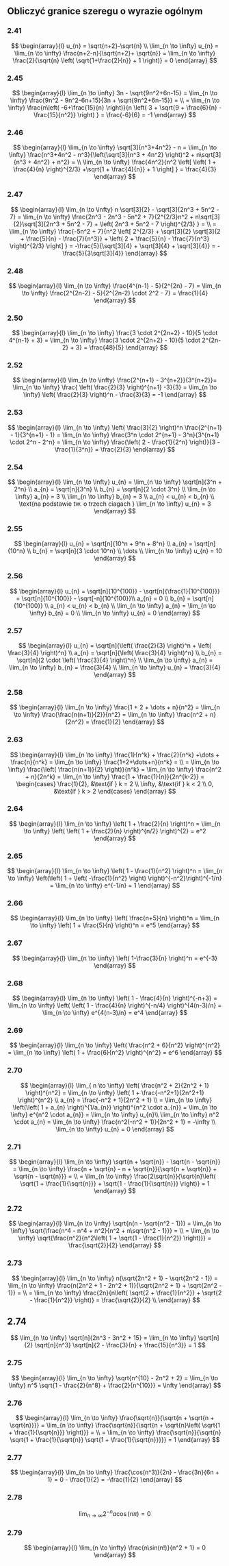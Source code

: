 ## Obliczyć granice szeregu o wyrazie ogólnym
### 2.41
$$
\begin{array}{l}
u_{n} = \sqrt{n+2}-\sqrt{n} \\
\lim_{n \to \infty} u_{n} = \lim_{n \to \infty}  \frac{n+2-n}{\sqrt{n+2}+ \sqrt{n}} = \lim_{n \to \infty}  \frac{2}{\sqrt{n} \left(    \sqrt{1+\frac{2}{n}} + 1 \right)} = 0
\end{array}
$$
### 2.45
$$
\begin{array}{l}
\lim_{n \to \infty} 3n - \sqrt{9n^2+6n-15} = \lim_{n \to \infty} \frac{9n^2 - 9n^2-6n+15}{3n + \sqrt{9n^2+6n-15}} =  \\
= \lim_{n \to \infty} \frac{n\left( -6+\frac{15}{n} \right)}{n \left( 3 + \sqrt{9 + \frac{6}{n} - \frac{15}{n^2}} \right) } = \frac{-6}{6} = -1
\end{array}
$$
### 2.46
$$
\begin{array}{l}
\lim_{n \to \infty} \sqrt[3]{n^3+4n^2} - n = \lim_{n \to \infty} \frac{n^3+4n^2 - n^3}{\left(\sqrt[3]{n^3 + 4n^2} \right)^2 + n\sqrt[3]{n^3 + 4n^2} + n^2} =  \\
\lim_{n \to \infty} \frac{4n^2}{n^2 \left[ \left( 1 + \frac{4}{n} \right)^{2/3} +\sqrt{1 + \frac{4}{n}} + 1 \right] } = \frac{4}{3}
\end{array}
$$
### 2.47

$$
\begin{array}{l}
\lim_{n \to \infty} n \sqrt[3]{2} - \sqrt[3]{2n^3 + 5n^2 - 7} = \lim_{n \to \infty} \frac{2n^3 - 2n^3 - 5n^2 + 7}{2^{2/3}n^2 + n\sqrt[3]{2}\sqrt[3]{2n^3 + 5n^2 - 7} + \left( 2n^3 + 5n^2 - 7 \right)^{2/3} } = \\
= \lim_{n \to \infty} \frac{-5n^2 + 7}{n^2 \left[ 2^{2/3} + \sqrt[3]{2} \sqrt[3]{2 + \frac{5}{n} - \frac{7}{n^3}} + \left( 2 + \frac{5}{n} - \frac{7}{n^3} \right)^{2/3}  \right] } = -\frac{5}{\sqrt[3]{4} + \sqrt[3]{4} + \sqrt[3]{4}} = -\frac{5}{3\sqrt[3]{4}}
\end{array}
$$

### 2.48
$$
\begin{array}{l}
\lim_{n \to \infty} \frac{4^{n-1} - 5}{2^{2n} - 7} = \lim_{n \to \infty} \frac{2^{2n-2} - 5}{2^{2n-2} \cdot 2^2 - 7} = \frac{1}{4}
\end{array}
$$
### 2.50
$$
\begin{array}{l}
\lim_{n \to \infty} \frac{3 \cdot 2^{2n+2} - 10}{5 \cdot 4^{n-1} + 3} = \lim_{n \to \infty} \frac{3 \cdot 2^{2n+2} - 10}{5 \cdot 2^{2n-2} + 3} = \frac{48}{5}
\end{array}
$$
### 2.52
$$
\begin{array}{l}
\lim_{n \to \infty} \frac{2^{n+1} - 3^{n+2}}{3^{n+2}}= \lim_{n \to \infty} \frac{ \left( \frac{2}{3} \right)^{n+1} -3}{3} = \lim_{n \to \infty}  \left( \frac{2}{3} \right)^n - \frac{3}{3} = -1
\end{array}
$$
### 2.53
$$
\begin{array}{l}
\lim_{n \to \infty} \left( \frac{3}{2} \right)^n \frac{2^{n+1} - 1}{3^{n+1} - 1} = \lim_{n \to \infty} \frac{3^n \cdot 2^{n+1} - 3^n}{3^{n+1} \cdot 2^n - 2^n} = \lim_{n \to \infty} \frac{\left( 2 - \frac{1}{2^n} \right)}{3 - \frac{1}{3^n}} = \frac{2}{3}
\end{array}
$$
### 2.54
$$
\begin{array}{l}
\lim_{n \to \infty} u_{n} = \lim_{n \to \infty}  \sqrt[n]{3^n + 2^n} \\
a_{n} = \sqrt[n]{3^n} \\
b_{n} = \sqrt[n]{2 \cdot 3^n} \\
\lim_{n \to \infty}  a_{n} = 3 \\
\lim_{n \to \infty} b_{n} = 3 \\
a_{n} < u_{n} < b_{n}  \\
\text{na podstawie tw. o trzech ciagach } \lim_{n \to \infty} u_{n} = 3
\end{array}
$$
### 2.55
$$
\begin{array}{l}
u_{n} = \sqrt[n]{10^n + 9^n + 8^n}  \\
a_{n} = \sqrt[n]{10^n} \\
b_{n} = \sqrt[n]{3 \cdot 10^n} \\
\dots \\
\lim_{n \to \infty} u_{n} = 10
\end{array}
$$
### 2.56
$$
\begin{array}{l}
u_{n} = \sqrt[n]{10^{100}} - \sqrt[n]{\frac{1}{10^{100}}} = \sqrt[n]{10^{100}} - \sqrt[-n]{10^{100}}\\
a_{n} = 0 \\
b_{n} = \sqrt[n]{10^{100}} \\
a_{n} < u_{n} < b_{n}  \\
\lim_{n \to \infty} a_{n} = \lim_{n \to \infty} b_{n} = 0 \\
\lim_{n \to \infty} u_{n} = 0
\end{array}
$$
### 2.57
$$
\begin{array}{l}
u_{n} = \sqrt[n]{\left( \frac{2}{3} \right)^n + \left( \frac{3}{4} \right)^n} \\
a_{n} = \sqrt[n]{\left( \frac{3}{4} \right)^n} \\
b_{n} = \sqrt[n]{2 \cdot \left( \frac{3}{4} \right)^n} \\
\lim_{n \to \infty} a_{n} = \lim_{n \to \infty} b_{n} = \frac{3}{4} \\
\lim_{n \to \infty}  u_{n} = \frac{3}{4}
\end{array}
$$
### 2.58
$$
\begin{array}{l}
\lim_{n \to \infty} \frac{1 + 2 + \dots + n}{n^2} = \lim_{n \to \infty} \frac{\frac{n(n+1)}{2}}{n^2} = \lim_{n \to \infty} \frac{n^2 + n}{2n^2} = \frac{1}{2}
\end{array}
$$
### 2.63

$$
\begin{array}{l}
\lim_{n \to \infty} \frac{1}{n^k} + \frac{2}{n^k} +\dots + \frac{n}{n^k} = \lim_{n \to \infty} \frac{1+2+\dots+n}{n^k} =  \\
= \lim_{n \to \infty} \frac{\left( \frac{n(n+1)}{2} \right)}{n^k} = \lim_{n \to \infty} \frac{n^2 + n}{2n^k} = \lim_{n \to \infty}  \frac{1 + \frac{1}{n}}{2n^{k-2}} = \begin{cases}
\frac{1}{2}, &\text{if } k = 2 \\
\infty, &\text{if } k < 2 \\
0, &\text{if } k > 2
\end{cases}
\end{array}
$$

### 2.64

$$
\begin{array}{l}
\lim_{n \to \infty} \left( 1 + \frac{2}{n} \right)^n = \lim_{n \to \infty} \left( \left( 1 + \frac{2}{n} \right)^{n/2} \right)^{2} = e^2
\end{array}
$$

### 2.65

$$
\begin{array}{l}
\lim_{n \to \infty}  \left( 1 - \frac{1}{n^2} \right)^n = \lim_{n \to \infty}  \left(\left( 1 + \left( -\frac{1}{n^2} \right) \right)^{-n^2}\right)^{-1/n} = \lim_{n \to \infty}  e^{-1/n} = 1
\end{array}
$$

### 2.66

$$
\begin{array}{l}
\lim_{n \to \infty} \left( \frac{n+5}{n} \right)^n = \lim_{n \to \infty} \left( 1 + \frac{5}{n} \right)^n = e^5
\end{array}
$$

### 2.67

$$
\begin{array}{l}
\lim_{n \to \infty}  \left( 1-\frac{3}{n} \right)^n = e^{-3}
\end{array}
$$

### 2.68

$$
\begin{array}{l}
\lim_{n \to \infty} \left( 1 - \frac{4}{n} \right)^{-n+3} = \lim_{n \to \infty} \left( \left( 1 - \frac{4}{n} \right)^{-n/4} \right)^{4(n-3)/n} = \lim_{n \to \infty} e^{4(n-3)/n} = e^4
\end{array}
$$

### 2.69

$$
\begin{array}{l}
\lim_{n \to \infty}  \left( \frac{n^2 + 6}{n^2} \right)^{n^2} = \lim_{n \to \infty} \left( 1 + \frac{6}{n^2} \right)^{n^2} = e^6
\end{array}
$$

### 2.70

$$
\begin{array}{l}
\lim_{ n \to \infty}  \left( \frac{n^2 + 2}{2n^2 + 1} \right)^{n^2} = \lim_{n \to \infty} \left( 1 + \frac{-n^2+1}{2n^2+1} \right)^{n^2} \\
a_{n} = \frac{-n^2 + 1}{2n^2 + 1} \\
= \lim_{n \to \infty} \left(\left( 1 + a_{n} \right)^{1/a_{n}} \right)^{n^2 \cdot a_{n}} = \lim_{n \to \infty} e^{n^2 \cdot a_{n}} = \lim_{n \to \infty} u_{n}\\
\lim_{n \to \infty} n^2 \cdot a_{n} = \lim_{n \to \infty} \frac{n^2(-n^2 + 1)}{2n^2 + 1} = -\infty \\
\lim_{n \to \infty} u_{n} = 0
\end{array}
$$

### 2.71

$$
\begin{array}{l}
\lim_{n \to \infty} \sqrt{n + \sqrt{n}} - \sqrt{n - \sqrt{n}} = \lim_{n \to \infty} \frac{n + \sqrt{n} - n + \sqrt{n}}{\sqrt{n + \sqrt{n}} + \sqrt{n - \sqrt{n}}} = \\
= \lim_{n \to \infty} \frac{2\sqrt{n}}{\sqrt{n}\left( \sqrt{1 + \frac{1}{\sqrt{n}}} + \sqrt{1 - \frac{1}{\sqrt{n}}} \right)} = 1
\end{array}
$$

### 2.72

$$
\begin{array}{l}
\lim_{n \to \infty} \sqrt{n(n - \sqrt{n^2 - 1})} = \lim_{n \to \infty} \sqrt{\frac{n^4 - n^4 + n^2}{n^2 + n\sqrt{n^2 - 1}}} = \\
= \lim_{n \to \infty} \sqrt{\frac{n^2}{n^2\left( 1 + \sqrt{1 - \frac{1}{n^2}} \right)}} = \frac{\sqrt{2}}{2}
\end{array}
$$

### 2.73

$$
\begin{array}{l}
\lim_{n \to \infty}  n(\sqrt{2n^2 + 1} - \sqrt{2n^2 - 1}) = \lim_{n \to \infty} \frac{n(2n^2 + 1 - 2n^2 + 1)}{\sqrt{2n^2 + 1} + \sqrt{2n^2 - 1}} = \\
= \lim_{n \to \infty} \frac{2n}{n\left( \sqrt{2 + \frac{1}{n^2}} + \sqrt{2 - \frac{1}{n^2}} \right)} = \frac{\sqrt{2}}{2} \\
\end{array}
$$

## 2.74

$$
\lim_{n \to \infty} \sqrt[n]{2n^3 - 3n^2 + 15} = \lim_{n \to \infty} \sqrt[n]{2} \sqrt[n]{n^3} \sqrt[n]{2 - \frac{3}{n} + \frac{15}{n^3}} = 1
$$

### 2.75

$$
\begin{array}{l}
\lim_{n \to \infty}  \sqrt{n^{10} - 2n^2 + 2} = \lim_{n \to \infty} n^5 \sqrt{1 - \frac{2}{n^8} + \frac{2}{n^{10}}} = \infty
\end{array}
$$

### 2.76

$$
\begin{array}{l}
\lim_{n \to \infty} \frac{\sqrt{n}}{\sqrt{n + \sqrt{n + \sqrt{n}}}} = \lim_{n \to \infty}  \frac{\sqrt{n}}{\sqrt{n + \sqrt{n}\left( \sqrt{1 + \frac{1}{\sqrt{n}}} \right)}} =  \\
= \lim_{n \to \infty} \frac{\sqrt{n}}{\sqrt{n} \sqrt{1 + \frac{1}{\sqrt{n}} \sqrt{1 + \frac{1}{\sqrt{n}}}}} = 1
\end{array}
$$

### 2.77

$$
\begin{array}{l}
\lim_{n \to \infty} \frac{\cos(n^3)}{2n} - \frac{3n}{6n + 1} = 0 - \frac{1}{2} = -\frac{1}{2}
\end{array}
$$

### 2.78

$$
\lim_{n \to \infty} 2^{-n} a \cos(n\pi) = 0
$$

### 2.79

$$
\begin{array}{l}
\lim_{n \to \infty} \frac{n\sin(n!)}{n^2 + 1} = 0
\end{array}
$$

